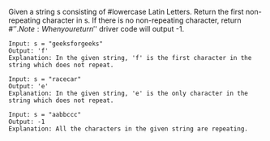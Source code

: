 Given a string s consisting of #lowercase Latin Letters. Return the first non-repeating character in s. If there is no non-repeating character, return #'$'.
Note: When you return '$' driver code will output -1.
```
Input: s = "geeksforgeeks"
Output: 'f'
Explanation: In the given string, 'f' is the first character in the string which does not repeat.
```
```
Input: s = "racecar"
Output: 'e'
Explanation: In the given string, 'e' is the only character in the string which does not repeat.
```

```
Input: s = "aabbccc"
Output: -1
Explanation: All the characters in the given string are repeating.
```
